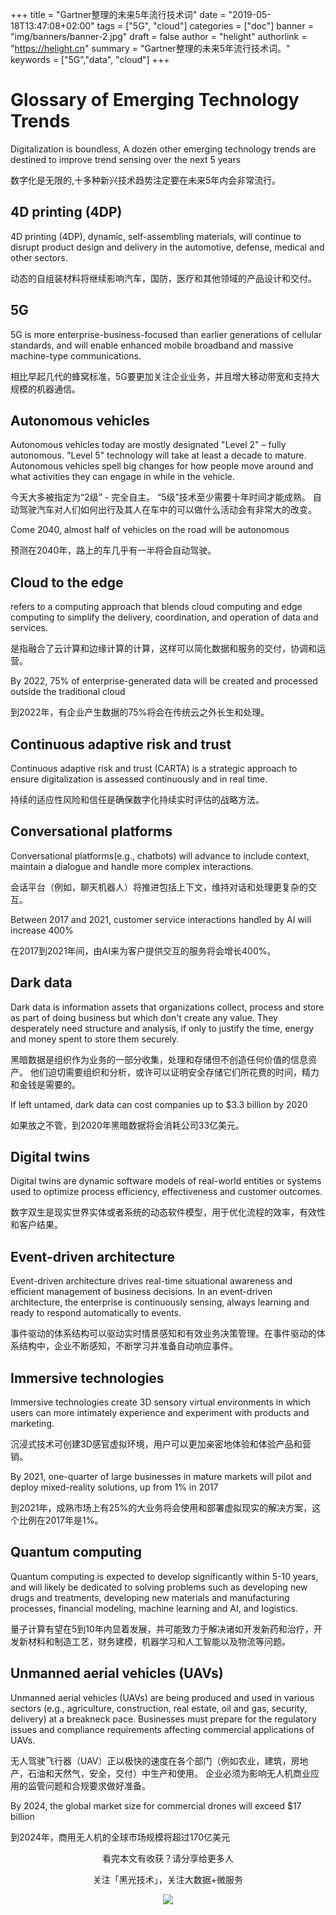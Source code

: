 +++
title = "Gartner整理的未来5年流行技术词"
date = "2019-05-18T13:47:08+02:00"
tags = ["5G", "cloud"]
categories = ["doc"]
banner = "img/banners/banner-2.jpg"
draft = false
author = "helight"
authorlink = "https://helight.cn"
summary = "Gartner整理的未来5年流行技术词。"
keywords = ["5G","data", "cloud"]
+++

# Glossary of Emerging Technology Trends
Digitalization is boundless, A dozen other emerging technology trends are destined to improve trend sensing over the next 5 years

数字化是无限的,十多种新兴技术趋势注定要在未来5年内会非常流行。

## 4D printing (4DP)
4D printing (4DP), dynamic, self-assembling materials, will continue to disrupt product design and delivery in the automotive, defense, medical and other sectors.

动态的自组装材料将继续影响汽车，国防，医疗和其他领域的产品设计和交付。

## 5G
5G is more enterprise-business-focused than earlier generations of cellular standards, and will enable enhanced mobile broadband and massive machine-type communications.

相比早起几代的蜂窝标准，5G要更加关注企业业务，并且增大移动带宽和支持大规模的机器通信。

## Autonomous vehicles 
Autonomous vehicles today are mostly designated "Level 2" –
fully autonomous. "Level 5" technology will take at least a decade to mature. Autonomous vehicles spell big changes for how people move around and what activities they can engage in while in the vehicle.

今天大多被指定为“2级” - 完全自主。 “5级”技术至少需要十年时间才能成熟。 自动驾驶汽车对人们如何出行及其人在车中的可以做什么活动会有非常大的改变。

Come 2040, almost half of vehicles on the road will be autonomous

预测在2040年，路上的车几乎有一半将会自动驾驶。

## Cloud to the edge
refers to a computing approach that blends cloud computing and edge computing to simplify the delivery, coordination, and operation of data and services.

是指融合了云计算和边缘计算的计算，这样可以简化数据和服务的交付，协调和运营。

By 2022, 75% of enterprise-generated data will be created and processed outside the traditional cloud

到2022年，有企业产生数据的75%将会在传统云之外长生和处理。

## Continuous adaptive risk and trust
Continuous adaptive risk and trust (CARTA) is a strategic approach to ensure digitalization is assessed continuously and in real time.

持续的适应性风险和信任是确保数字化持续实时评估的战略方法。

## Conversational platforms
Conversational platforms(e.g., chatbots) will advance to include context, maintain a dialogue and handle more complex interactions. 

会话平台（例如，聊天机器人）将推进包括上下文，维持对话和处理更复杂的交互。

Between 2017 and 2021, customer service interactions handled by AI will increase 400%

在2017到2021年间，由AI来为客户提供交互的服务将会增长400%。
 
## Dark data
Dark data is information assets that organizations collect, process and store as part of doing business but which don't create any value. They desperately need structure and analysis, if only to justify the time, energy and money spent to store them securely.

黑暗数据是组织作为业务的一部分收集，处理和存储但不创造任何价值的信息资产。 他们迫切需要组织和分析，或许可以证明安全存储它们所花费的时间，精力和金钱是需要的。

If left untamed, dark data can cost companies up to $3.3 billion by 2020

如果放之不管，到2020年黑暗数据将会消耗公司33亿美元。

## Digital twins
Digital twins are dynamic software models of real-world entities or systems used to optimize process efficiency, effectiveness and customer outcomes.

数字双生是现实世界实体或者系统的动态软件模型，用于优化流程的效率，有效性和客户结果。

## Event-driven architecture 
Event-driven architecture drives real-time situational awareness and efficient management of business decisions. In an event-driven architecture, the enterprise is continuously sensing, always learning and ready to respond automatically to events.

事件驱动的体系结构可以驱动实时情景感知和有效业务决策管理。在事件驱动的体系结构中，企业不断感知，不断学习并准备自动响应事件。

## Immersive technologies
Immersive technologies create 3D sensory virtual environments in which users can more intimately experience and experiment with products and marketing.

沉浸式技术可创建3D感官虚拟环境，用户可以更加亲密地体验和体验产品和营销。

By 2021, one-quarter of large businesses in mature markets will pilot and deploy mixed-reality solutions, up from 1% in 2017

到2021年，成熟市场上有25%的大业务将会使用和部署虚拟现实的解决方案，这个比例在2017年是1%。

## Quantum computing
Quantum computing is expected to develop significantly within 5-10 years, and will likely be dedicated to solving problems such as developing new drugs and treatments, developing new materials and manufacturing processes, financial modeling, machine learning and AI, and logistics.

量子计算有望在5到10年内显着发展，并可能致力于解决诸如开发新药和治疗，开发新材料和制造工艺，财务建模，机器学习和人工智能以及物流等问题。

## Unmanned aerial vehicles (UAVs)
Unmanned aerial vehicles (UAVs) are being produced and used in various sectors (e.g., agriculture, construction, real estate, oil and gas, security, delivery) at a breakneck pace. Businesses must prepare for the regulatory issues and compliance requirements affecting commercial applications of UAVs.

无人驾驶飞行器（UAV）正以极快的速度在各个部门（例如农业，建筑，房地产，石油和天然气，安全，交付）中生产和使用。 企业必须为影响无人机商业应用的监管问题和合规要求做好准备。

By 2024, the global market size for commercial drones will exceed $17 billion

到2024年，商用无人机的全球市场规模将超过170亿美元

<center>
看完本文有收获？请分享给更多人

关注「黑光技术」，关注大数据+微服务

![](/img/qrcode_helight_tech.jpg)
</center>